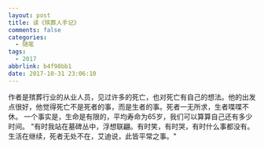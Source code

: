 ```yaml
---
layout: post
title: 读《殡葬人手记》
comments: false
categories:
  - 随笔
tags:
  - 2017
abbrlink: b4f98bb1
date: 2017-10-31 23:06:10
---
```


  作者是殡葬行业的从业人员，见过许多的死亡，也对死亡有自己的想法。他的出发点很好，他觉得死亡不是死者的事，而是生者的事。死者一无所求，生者喋喋不休。
  一个事实是，生命是有限的，平均寿命为65岁，我们可以算算自己还有多少时间。
 "有时我站在墓碑丛中，浮想联翩。有时笑，有时哭，有时什么事都没有。生活在继续，死者无处不在，艾迪说，此皆平常之事。"
 
